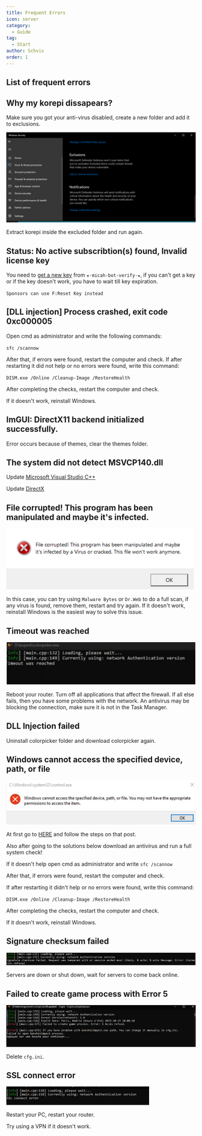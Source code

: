 ```yaml
---
title: Frequent Errors
icon: server
category:
  - Guide
tag:
  - Start
author: Schvis
order: 1
---
```


## List of frequent errors

## Why my korepi dissapears?

Make sure you got your anti-virus disabled, create a new folder and add it to exclusions.

![](../../.vuepress/images/virus.png)

Extract korepi inside the excluded folder and run again.

## Status: No active subscribtion(s) found, Invalid license key

You need to [get a new key](../guide/getkey.md) from `⁠★⋅micah-bot-verify⋅★`, if you can't get a key or if the key doesn't work, you have to wait till key expiration.

`Sponsors can use F:Reset Key instead`

## [DLL injection]  Process crashed, exit code 0xc000005

Open cmd as administrator and write the following commands:

`sfc /scannow`

After that, if errors were found, restart the computer and check.
If after restarting it did not help or no errors were found, write this command:

`DISM.exe /Online /Cleanup-Image /RestoreHealth`

After completing the checks, restart the computer and check.

If it doesn't work, reinstall Windows.

## ImGUI: DirectX11 backend initialized successfully.

Error occurs because of themes, clear the themes folder.

## The system did not detect MSVCP140.dll

Update [Microsoft Visual Studio C++](https://learn.microsoft.com/en-us/cpp/windows/latest-supported-vc-redist?view=msvc-170#visual-studio-2015-2017-2019-and-2022)

Update [DirectX](https://www.microsoft.com/en-us/download/details.aspx?id=35)

## File corrupted! This program has been manipulated and maybe it's infected.

![](../../.vuepress/images/virus2.png)

In this case, you can try using `Malware Bytes` or `Dr.Web` to do a full scan, if any virus is found, remove them, restart and try again. If it doesn't work, reinstall Windows is the easiest way to solve this issue.

## Timeout was reached

![](../../.vuepress/images/error1.png)

Reboot your router.
Turn off all applications that affect the firewall. If all else fails, then you have some problems with the network.
An antivirus may be blocking the connection, make sure it is not in the Task Manager.

## DLL Injection failed

Uninstall colorpicker folder and download colorpicker again.

## Windows cannot access the specified device, path, or file

![](../../.vuepress/images/error2.png)

At first go to [HERE](https://support.microsoft.com/en-us/topic/-windows-cannot-access-the-specified-device-path-or-file-error-when-you-try-to-install-update-or-start-a-program-or-file-46361133-47ed-6967-c13e-e75d3cc29657) and follow the steps on that post.

Also after going to the solutions below download an antivirus and run a full system check!

If it doesn't help open cmd as administrator and write `sfc /scannow`

After that, if errors were found, restart the computer and check.

If after restarting it didn't help or no errors were found, write this command:

`DISM.exe /Online /Cleanup-Image /RestoreHealth`

After completing the checks, restart the computer and check.

If it doesn't work, reinstall Windows.

## Signature checksum failed

![](../../.vuepress/images/checksum.png)

Servers are down or shut down, wait for servers to come back online.

## Failed to create game process with Error 5

![](../../.vuepress/images/error3.png)

Delete `cfg.ini`.

## SSL connect error

![](../../.vuepress/images/error4.png)

Restart your PC, restart your router.

Try using a VPN if it doesn't work.

